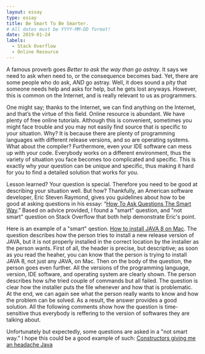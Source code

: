 ```yaml
---
layout: essay
type: essay
title: Be Smart To Be Smarter.
# All dates must be YYYY-MM-DD format!
date: 2019-01-24
labels:
  - Stack Overflow
  - Online Resource
---
```


A famous proverb goes *Better to ask the way than go astray*. It says we need to ask when need to, or the consequence becomes bad. Yet, there are some people who do ask, *AND* go astray.  Well, it does sound a pity that someone needs help and asks for help, but he gets lost anyways. However, this is common on the Internet, and is really relevant to us as programmers.

One might say; thanks to the Internet, we can find anything on the Internet, and that’s the virtue of this field. Online resource is abundant. We have plenty of free online tutorials. Although this is convenient, sometimes you might face trouble and you may not easily find source that is specific to your situation. Why? It is because there are plenty of programming languages with different release versions, and so are operating systems. What about the compiler? Furthermore, even your IDE software can mess up with your code. Everybody works on a different environment, thus the variety of situation you face becomes too complicated and specific. This is exactly why your question can be unique and specific, thus making it hard for you to find a detailed solution that works for you.

Lesson learned? Your question is special. Therefore you need to be good at describing your situation well. But how? Thankfully, an American software developer, Eric Steven Raymond, gives you guidelines about how to be good at asking questions in his essay: “[How To Ask Questions The Smart Way](http://www.catb.org/esr/faqs/smart-questions.html).” Based on advice provided, I found a "smart" question, and "not smart" question on Stack Overflow that both help demonstrate Eric's point.

Here is an example of a "smart" qestion. [How to install JAVA 8 on Mac](https://stackoverflow.com/questions/24342886/how-to-install-java-8-on-mac). The question describes how the person tries to install a new release version of JAVA, but it is not properly installed in the correct location by the installer as the person wants. First of all, the header is precise, but descriptive; as soon as you read the heaher, you can know that the person is trying to install JAVA 8, not just any JAVA, on Mac. Then on the body of the question, the person goes even further. All the versions of the programming language, version, IDE software, and operating system are clearly shown. The person describes how s/he tried couple of commands but all failed. The question is clear how the installer puts the file whenever and how that is problematic. At the end, we can again see what the person really wants to know and how the problem can be solved. As a result, the answer provides a good solution. All the following comments show how the question is time-sensitive thus everybody is reffering to the version of softwares they are talking about.

Unfortunately but expectedly, some questions are asked in a "not smart way." I hope this could be a good example of such: [Constructors giving me an headache Java](https://stackoverflow.com/questions/33385347/constructors-giving-me-an-headache-java)





